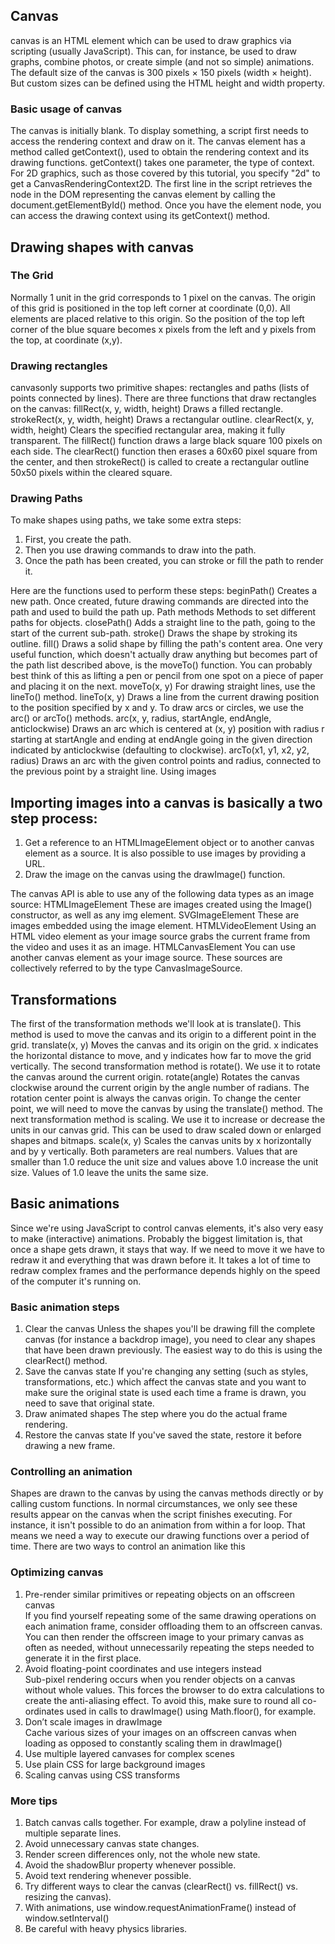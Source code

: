 ## Canvas
canvas is an HTML element which can be used to draw graphics via scripting (usually JavaScript). This can, for instance, be used to draw graphs, combine photos, or create simple (and not so simple) animations. 
The default size of the canvas is 300 pixels × 150 pixels (width × height). But custom sizes can be defined using the HTML height and width property. 
### Basic usage of canvas
The canvas is initially blank. To display something, a script first needs to access the rendering context and draw on it. The canvas element has a method called getContext(), used to obtain the rendering context and its drawing functions. getContext() takes one parameter, the type of context. For 2D graphics, such as those covered by this tutorial, you specify "2d" to get a CanvasRenderingContext2D.
The first line in the script retrieves the node in the DOM representing the canvas element by calling the document.getElementById() method. Once you have the element node, you can access the drawing context using its getContext() method.
## Drawing shapes with canvas
### The Grid
Normally 1 unit in the grid corresponds to 1 pixel on the canvas. The origin of this grid is positioned in the top left corner at coordinate (0,0). All elements are placed relative to this origin. So the position of the top left corner of the blue square becomes x pixels from the left and y pixels from the top, at coordinate (x,y). 
### Drawing rectangles
canvasonly supports two primitive shapes: rectangles and paths (lists of points connected by lines). 
There are three functions that draw rectangles on the canvas:
fillRect(x, y, width, height)
Draws a filled rectangle.
strokeRect(x, y, width, height)
Draws a rectangular outline.
clearRect(x, y, width, height)
Clears the specified rectangular area, making it fully transparent.
The fillRect() function draws a large black square 100 pixels on each side. The clearRect() function then erases a 60x60 pixel square from the center, and then strokeRect() is called to create a rectangular outline 50x50 pixels within the cleared square.
### Drawing Paths
To make shapes using paths, we take some extra steps:
1.	First, you create the path.
2.	Then you use drawing commands to draw into the path.
3.	Once the path has been created, you can stroke or fill the path to render it.

Here are the functions used to perform these steps:
beginPath()
Creates a new path. Once created, future drawing commands are directed into the path and used to build the path up.
Path methods
Methods to set different paths for objects.
closePath()
Adds a straight line to the path, going to the start of the current sub-path.
stroke()
Draws the shape by stroking its outline.
fill()
Draws a solid shape by filling the path's content area.
One very useful function, which doesn't actually draw anything but becomes part of the path list described above, is the moveTo() function. You can probably best think of this as lifting a pen or pencil from one spot on a piece of paper and placing it on the next.
moveTo(x, y)
For drawing straight lines, use the lineTo() method.
lineTo(x, y)
Draws a line from the current drawing position to the position specified by x and y.
To draw arcs or circles, we use the arc() or arcTo() methods.
arc(x, y, radius, startAngle, endAngle, anticlockwise)
Draws an arc which is centered at (x, y) position with radius r starting at startAngle and ending at endAngle going in the given direction indicated by anticlockwise (defaulting to clockwise).
arcTo(x1, y1, x2, y2, radius)
Draws an arc with the given control points and radius, connected to the previous point by a straight line.
Using images
## Importing images into a canvas is basically a two step process:
1.	Get a reference to an HTMLImageElement object or to another canvas element as a source. It is also possible to use images by providing a URL.
2.	Draw the image on the canvas using the drawImage() function.

The canvas API is able to use any of the following data types as an image source:
HTMLImageElement
These are images created using the Image() constructor, as well as any img element.
SVGImageElement
These are images embedded using the image element.
HTMLVideoElement
Using an HTML video element as your image source grabs the current frame from the video and uses it as an image.
HTMLCanvasElement
You can use another canvas element as your image source.
These sources are collectively referred to by the type CanvasImageSource.
## Transformations
The first of the transformation methods we'll look at is translate(). This method is used to move the canvas and its origin to a different point in the grid.
translate(x, y)
Moves the canvas and its origin on the grid. x indicates the horizontal distance to move, and y indicates how far to move the grid vertically.
The second transformation method is rotate(). We use it to rotate the canvas around the current origin.
rotate(angle)
Rotates the canvas clockwise around the current origin by the angle number of radians.
The rotation center point is always the canvas origin. To change the center point, we will need to move the canvas by using the translate() method.
The next transformation method is scaling. We use it to increase or decrease the units in our canvas grid. This can be used to draw scaled down or enlarged shapes and bitmaps.
scale(x, y)
Scales the canvas units by x horizontally and by y vertically. Both parameters are real numbers. Values that are smaller than 1.0 reduce the unit size and values above 1.0 increase the unit size. Values of 1.0 leave the units the same size.
## Basic animations
Since we're using JavaScript to control canvas elements, it's also very easy to make (interactive) animations. 
Probably the biggest limitation is, that once a shape gets drawn, it stays that way. If we need to move it we have to redraw it and everything that was drawn before it. It takes a lot of time to redraw complex frames and the performance depends highly on the speed of the computer it's running on.
### Basic animation steps
1.	Clear the canvas
Unless the shapes you'll be drawing fill the complete canvas (for instance a backdrop image), you need to clear any shapes that have been drawn previously. The easiest way to do this is using the clearRect() method.
2.	Save the canvas state
If you're changing any setting (such as styles, transformations, etc.) which affect the canvas state and you want to make sure the original state is used each time a frame is drawn, you need to save that original state.
3.	Draw animated shapes
The step where you do the actual frame rendering.
4.	Restore the canvas state
If you've saved the state, restore it before drawing a new frame.
### Controlling an animation
Shapes are drawn to the canvas by using the canvas methods directly or by calling custom functions. In normal circumstances, we only see these results appear on the canvas when the script finishes executing. For instance, it isn't possible to do an animation from within a for loop.
That means we need a way to execute our drawing functions over a period of time. There are two ways to control an animation like this
### Optimizing canvas
1. Pre-render similar primitives or repeating objects on an offscreen canvas <br> If you find yourself repeating some of the same drawing operations on each animation frame, consider offloading them to an offscreen canvas. You can then render the offscreen image to your primary canvas as often as needed, without unnecessarily repeating the steps needed to generate it in the first place.
2. Avoid floating-point coordinates and use integers instead<br> Sub-pixel rendering occurs when you render objects on a canvas without whole values.
This forces the browser to do extra calculations to create the anti-aliasing effect. To avoid this, make sure to round all co-ordinates used in calls to drawImage() using Math.floor(), for example.
3. Don’t scale images in drawImage<br> Cache various sizes of your images on an offscreen canvas when loading as opposed to constantly scaling them in drawImage()
4. Use multiple layered canvases for complex scenes
5. Use plain CSS for large background images
6. Scaling canvas using CSS transforms
### More tips
1. Batch canvas calls together. For example, draw a polyline instead of multiple separate lines.
2. Avoid unnecessary canvas state changes.
3. Render screen differences only, not the whole new state.
4. Avoid the shadowBlur property whenever possible.
5. Avoid text rendering whenever possible.
6. Try different ways to clear the canvas (clearRect() vs. fillRect() vs. resizing the canvas).
7. With animations, use window.requestAnimationFrame() instead of window.setInterval()
8. Be careful with heavy physics libraries.
